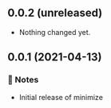 0.0.2 (unreleased)
------------------

- Nothing changed yet.


0.0.1 (2021-04-13)
------------------

### :notebook: Notes

- Initial release of minimize

